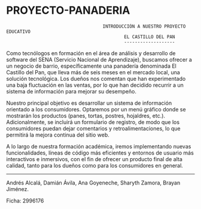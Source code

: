 # PROYECTO-PANADERIA

                                        INTRODUCCIÓN A NUESTRO PROYECTO EDUCATIVO
                                                EL CASTILLO DEL PAN 
                                                -------------------

Como tecnólogos en formación en el área de análisis y desarrollo de software del SENA (Servicio Nacional de Aprendizaje), buscamos ofrecer a un negocio de barrio, específicamente una panadería denominada El Castillo del Pan, que lleva más de seis meses en el mercado local, una solución tecnológica. Los dueños nos comentan que han experimentado una baja fluctuación en las ventas, por lo que han decidido recurrir a un sistema de información para mejorar su desempeño.

Nuestro principal objetivo es desarrollar un sistema de información orientado a los consumidores. Optaremos por un menú gráfico donde se mostrarán los productos (panes, tortas, postres, hojaldres, etc.). Adicionalmente, se incluirá un formulario de registro, de modo que los consumidores puedan dejar comentarios y retroalimentaciones, lo que permitirá la mejora continua del sitio web.

A lo largo de nuestra formación académica, iremos implementando nuevas funcionalidades, líneas de código más eficientes y entornos de usuario más interactivos e inmersivos, con el fin de ofrecer un producto final de alta calidad, tanto para los dueños como para los consumidores en general.
_______________________________________________________________________________________________________________________________

Andrés Alcalá,
Damián Ávila,
Ana Goyeneche,
Sharyth Zamora,
Brayan Jiménez.

Ficha: 2996176
